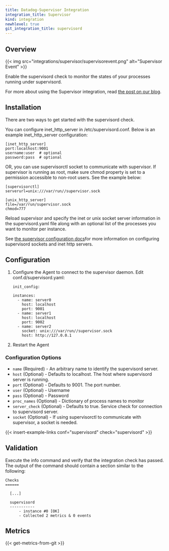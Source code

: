 ```yaml
---
title: Datadog-Supervisor Integration
integration_title: Supervisor
kind: integration
newhlevel: true
git_integration_title: supervisord
---
```


## Overview

{{< img src="integrations/supervisor/supervisorevent.png" alt="Supervisor Event" >}}

Enable the supervisord check to monitor the states of your processes running under supervisord.

For more about using the Supervisor integration, read [the post on our blog](https://www.datadoghq.com/blog/supervisor-monitors-your-processes-datadog-monitors-supervisor/).

## Installation


There are two ways to get started with the supervisord check.

You can configure inet_http_server in /etc/supervisord.conf. Below is an example inet_http_server configuration:

    [inet_http_server]
    port:localhost:9001
    username:user  # optional
    password:pass  # optional

OR, you can use supervisorctl socket to communicate with supervisor. If supervisor is running as root, make sure chmod property is set to a permission accessible to non-root users. See the example below:

    [supervisorctl]
    serverurl=unix:///var/run//supervisor.sock

    [unix_http_server]
    file=/var/run/supervisor.sock
    chmod=777

Reload supervisor and specify the inet or unix socket server information
in the supervisord.yaml file along with an optional list of the processes you want
to monitor per instance.

See [the supervisor configuration docs](http://supervisord.org/configuration.html)for more information on configuring supervisord sockets and inet http servers.

## Configuration

1.  Configure the Agent to connect to the supervisor daemon. Edit conf.d/supervisord.yaml:




        init_config:

        instances:
          - name: server0
            host: localhost
            port: 9001
          - name: server1
            host: localhost
            port: 9002
          - name: server2
            socket: unix:///var/run//supervisor.sock
            host: http://127.0.0.1


1.  Restart the Agent

### Configuration Options

* `name` (Required) - An arbitrary name to identify the supervisord server.
* `host` (Optional) - Defaults to localhost. The host where supervisord server is running.
* `port` (Optional) - Defaults to 9001. The port number.
* `user` (Optional) - Username
* `pass` (Optional) - Password
* `proc_names` (Optional) - Dictionary of process names to monitor
* `server_check` (Optional) - Defaults to true. Service check for connection to supervisord server.
* `socket` (Optional) - If using supervisorctl to communicate with supervisor, a socket is needed.

{{< insert-example-links conf="supervisord" check="supervisord" >}}

## Validation

Execute the info command and verify that the integration check has passed. The output of the command should contain a section similar to the following:

    Checks
    ======

      [...]

      supervisord
      -----------
          - instance #0 [OK]
          - Collected 2 metrics & 0 events

## Metrics

{{< get-metrics-from-git >}}

